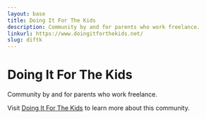 ```yaml
---
layout: base
title: Doing It For The Kids
description: Community by and for parents who work freelance.
linkurl: https://www.doingitforthekids.net/
slug: diftk
---
```


# Doing It For The Kids

Community by and for parents who work freelance.

Visit [Doing It For The Kids](https://www.doingitforthekids.net/) to learn more about this community. 
